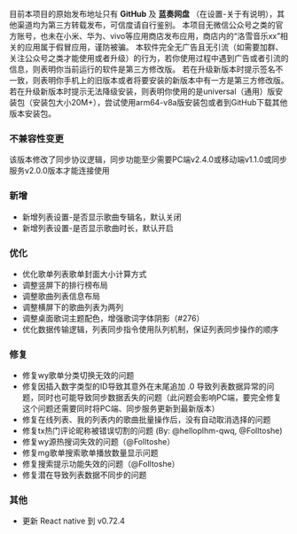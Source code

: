 目前本项目的原始发布地址只有 **GitHub** 及 **蓝奏网盘** （在设置-关于有说明），其他渠道均为第三方转载发布，可信度请自行鉴别。
本项目无微信公众号之类的官方账号，也未在小米、华为、vivo等应用商店发布应用，商店内的“洛雪音乐xx”相关的应用属于假冒应用，谨防被骗。
本软件完全无广告且无引流（如需要加群、关注公众号之类才能使用或者升级）的行为，若你使用过程中遇到广告或者引流的信息，则表明你当前运行的软件是第三方修改版。
若在升级新版本时提示签名不一致，则表明你手机上的旧版本或者将要安装的新版本中有一方是第三方修改版。
若在升级新版本时提示无法降级安装，则表明你使用的是universal（通用）版安装包（安装包大小20M+），尝试使用arm64-v8a版安装包或者到GitHub下载其他版本安装包。

### 不兼容性变更

该版本修改了同步协议逻辑，同步功能至少需要PC端v2.4.0或移动端v1.1.0或同步服务v2.0.0版本才能连接使用

### 新增

- 新增列表设置-是否显示歌曲专辑名，默认关闭
- 新增列表设置-是否显示歌曲时长，默认开启

### 优化

- 优化歌单列表歌单封面大小计算方式
- 调整竖屏下的排行榜布局
- 调整歌曲列表信息布局
- 调整横屏下的歌曲列表为两列
- 调整桌面歌词主题配色，增强歌词字体阴影（#276）
- 优化数据传输逻辑，列表同步指令使用队列机制，保证列表同步操作的顺序

### 修复

- 修复wy歌单分类切换无效的问题
- 修复因插入数字类型的ID导致其意外在末尾追加 .0 导致列表数据异常的问题，同时也可能导致同步数据丢失的问题（此问题会影响PC端，要完全修复这个问题还需要同时将PC端、同步服务更新到最新版本）
- 修复在线列表、我的列表内的歌曲批量操作后，没有自动取消选择的问题
- 修复tx热门评论昵称被错误切割的问题 (By: @helloplhm-qwq, @Folltoshe)
- 修复wy源热搜词失效的问题（@Folltoshe）
- 修复mg歌单搜索歌单播放数量显示问题
- 修复搜索提示功能失效的问题（@Folltoshe）
- 修复潜在导致列表数据不同步的问题

### 其他

- 更新 React native 到 v0.72.4
